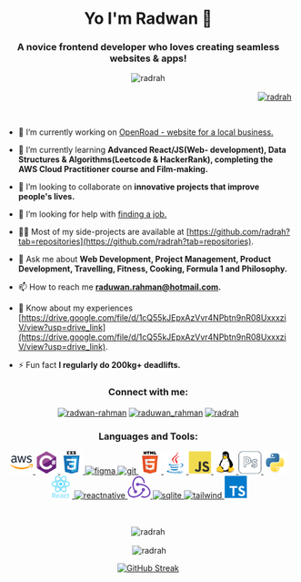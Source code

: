 <h1 align="center">Yo I'm Radwan 👋</h1>
<h3 align="center">A novice frontend developer who loves creating seamless websites & apps!</h3>

<p align="center"> <img src="https://komarev.com/ghpvc/?username=radrah&label=Profile%20views&color=0e75b6&style=flat" alt="radrah" /> </p>

<p align="right"> <a align="right" href="https://github.com/ryo-ma/github-profile-trophy"><img align="center" src="https://github-profile-trophy.vercel.app/?username=radrah&theme=darkhub&title=Commits,PullRequest,Experience,Repositories,Issues,Stars" alt="radrah" /></a> </p>

<br>

- 🔭 I’m currently working on [OpenRoad - website for a local business.](https://openroad.nz/)

- 🌱 I’m currently learning **Advanced React/JS(Web- development), Data Structures & Algorithms(Leetcode & HackerRank), completing the AWS Cloud Practitioner course and Film-making.**

- 👯 I’m looking to collaborate on **innovative projects that improve people's lives.**

- 🤝 I’m looking for help with [finding a job.](https://www.linkedin.com/in/radwan-rahman/)

- 👨‍💻 Most of my side-projects are available at [https://github.com/radrah?tab=repositories](https://github.com/radrah?tab=repositories).

- 💬 Ask me about **Web Development, Project Management, Product Development, Travelling, Fitness, Cooking, Formula 1 and Philosophy.**

- 📫 How to reach me **raduwan.rahman@hotmail.com.**

- 📄 Know about my experiences [https://drive.google.com/file/d/1cQ55kJEpxAzVvr4NPbtn9nR08UxxxziV/view?usp=drive_link](https://drive.google.com/file/d/1cQ55kJEpxAzVvr4NPbtn9nR08UxxxziV/view?usp=drive_link).

- ⚡ Fun fact **I regularly do 200kg+ deadlifts.**

<h3 align="center">Connect with me:</h3>
<p align="center">
<a href="https://linkedin.com/in/radwan-rahman" target="blank"><img align="center" src="https://raw.githubusercontent.com/rahuldkjain/github-profile-readme-generator/master/src/images/icons/Social/linked-in-alt.svg" alt="radwan-rahman" height="30" width="40" /></a>
<a href="https://www.hackerrank.com/raduwan_rahman" target="blank"><img align="center" src="https://raw.githubusercontent.com/rahuldkjain/github-profile-readme-generator/master/src/images/icons/Social/hackerrank.svg" alt="raduwan_rahman" height="30" width="40" /></a>
<a href="https://www.leetcode.com/radrah" target="blank"><img align="center" src="https://raw.githubusercontent.com/rahuldkjain/github-profile-readme-generator/master/src/images/icons/Social/leet-code.svg" alt="radrah" height="30" width="40" /></a>
</p>

<h3 align="center">Languages and Tools:</h3>
<p align="center"> <a href="https://aws.amazon.com" target="_blank" rel="noreferrer"> <img src="https://raw.githubusercontent.com/devicons/devicon/master/icons/amazonwebservices/amazonwebservices-original-wordmark.svg" alt="aws" width="40" height="40"/> </a> <a href="https://www.w3schools.com/cs/" target="_blank" rel="noreferrer"> <img src="https://raw.githubusercontent.com/devicons/devicon/master/icons/csharp/csharp-original.svg" alt="csharp" width="40" height="40"/> </a> <a href="https://www.w3schools.com/css/" target="_blank" rel="noreferrer"> <img src="https://raw.githubusercontent.com/devicons/devicon/master/icons/css3/css3-original-wordmark.svg" alt="css3" width="40" height="40"/> </a> <a href="https://www.figma.com/" target="_blank" rel="noreferrer"> <img src="https://www.vectorlogo.zone/logos/figma/figma-icon.svg" alt="figma" width="40" height="40"/> </a> <a href="https://git-scm.com/" target="_blank" rel="noreferrer"> <img src="https://www.vectorlogo.zone/logos/git-scm/git-scm-icon.svg" alt="git" width="40" height="40"/> </a> <a href="https://www.w3.org/html/" target="_blank" rel="noreferrer"> <img src="https://raw.githubusercontent.com/devicons/devicon/master/icons/html5/html5-original-wordmark.svg" alt="html5" width="40" height="40"/> </a> <a href="https://www.java.com" target="_blank" rel="noreferrer"> <img src="https://raw.githubusercontent.com/devicons/devicon/master/icons/java/java-original.svg" alt="java" width="40" height="40"/> </a> <a href="https://developer.mozilla.org/en-US/docs/Web/JavaScript" target="_blank" rel="noreferrer"> <img src="https://raw.githubusercontent.com/devicons/devicon/master/icons/javascript/javascript-original.svg" alt="javascript" width="40" height="40"/> </a> <a href="https://www.linux.org/" target="_blank" rel="noreferrer"> <img src="https://raw.githubusercontent.com/devicons/devicon/master/icons/linux/linux-original.svg" alt="linux" width="40" height="40"/> </a> <a href="https://www.photoshop.com/en" target="_blank" rel="noreferrer"> <img src="https://raw.githubusercontent.com/devicons/devicon/master/icons/photoshop/photoshop-line.svg" alt="photoshop" width="40" height="40"/> </a>  <a href="https://www.python.org" target="_blank" rel="noreferrer"> <img src="https://raw.githubusercontent.com/devicons/devicon/master/icons/python/python-original.svg" alt="python" width="40" height="40"/> </a> <a href="https://reactjs.org/" target="_blank" rel="noreferrer"> <img src="https://raw.githubusercontent.com/devicons/devicon/master/icons/react/react-original-wordmark.svg" alt="react" width="40" height="40"/> </a> <a href="https://reactnative.dev/" target="_blank" rel="noreferrer"> <img src="https://reactnative.dev/img/header_logo.svg" alt="reactnative" width="40" height="40"/> </a> <a href="https://redux.js.org" target="_blank" rel="noreferrer"> <img src="https://raw.githubusercontent.com/devicons/devicon/master/icons/redux/redux-original.svg" alt="redux" width="40" height="40"/> </a> <a href="https://www.sqlite.org/" target="_blank" rel="noreferrer"> <img src="https://www.vectorlogo.zone/logos/sqlite/sqlite-icon.svg" alt="sqlite" width="40" height="40"/> </a> <a href="https://tailwindcss.com/" target="_blank" rel="noreferrer"> <img src="https://www.vectorlogo.zone/logos/tailwindcss/tailwindcss-icon.svg" alt="tailwind" width="40" height="40"/> </a> <a href="https://www.typescriptlang.org/" target="_blank" rel="noreferrer"> <img src="https://raw.githubusercontent.com/devicons/devicon/master/icons/typescript/typescript-original.svg" alt="typescript" width="40" height="40"/> </a> </p>

<br>

<p align="center"><img align="center" src="https://github-readme-stats.vercel.app/api/top-langs?username=radrah&show_icons=true&locale=en&layout=compact&theme=dark" alt="radrah" /></p>

<p align="center">&nbsp;<img align="center" src="https://github-readme-stats.vercel.app/api?username=radrah&show_icons=true&locale=en&theme=dark" alt="radrah" /></p>

<p align="center"><a href="https://git.io/streak-stats"><img src="https://github-readme-streak-stats.herokuapp.com?user=radrah&theme=dark&date_format=j%2Fn%5B%2FY%5D" alt="GitHub Streak" /></a></p>

